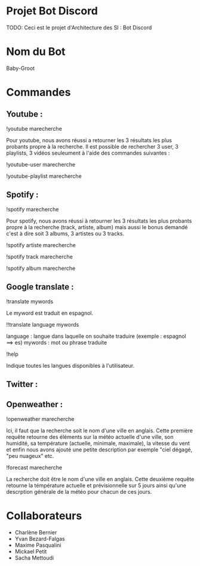 # Projet Bot Discord
TODO: Ceci est le projet d'Architecture des SI : Bot Discord

# Nom du Bot
Baby-Groot

# Commandes

Youtube : 
---------
!youtube marecherche

Pour youtube, nous avons réussi a retourner les 3 résultats les plus probants propre à la recherche.
Il est possible de rechercher 3 user, 3 playlists, 3 vidéos seuleument à l'aide des commandes suivantes :

!youtube-user marecherche

!youtube-playlist marecherche 

Spotify : 
---------
!spotify marecherche

Pour spotify, nous avons réussi à retourner les 3 résultats les plus probants propre à la recherche (track, artiste, album) mais aussi le bonus demandé c'est à dire soit 3 albums, 3 artistes ou 3 tracks.

!spotify artiste marecherche

!spotify track marecherche

!spotify album marecherche

Google translate : 
------------------
!translate mywords

Le myword est traduit en espagnol.

!!translate language mywords

language : langue dans laquelle on souhaite traduire (exemple : espagnol ==> es)
mywords : mot ou phrase traduite

!help

Indique toutes les langues disponibles à l'utilisateur.


Twitter :
---------


Openweather : 
-------------
!openweather marecherche

Ici, il faut que la recherche soit le nom d'une ville en anglais.
Cette première requête retourne des éléments sur la météo actuelle d'une ville, son humidité, sa température (actuelle, minimale, maximale), la vitesse du vent et enfin nous avons ajouté une petite description par exemple "ciel dégagé, "peu nuageux" etc.

!forecast marecherche

La recherche doit être le nom d'une ville en anglais.
Cette deuxième requête retourne la témpérature actuelle et prévisionnelle sur 5 jours ainsi qu'une descrption générale de la météo pour chacun de ces jours.

# Collaborateurs
- Charlène Bernier
- Yvan Bezard-Falgas
- Maxime Pasqualini
- Mickael Petit
- Sacha Mettoudi
